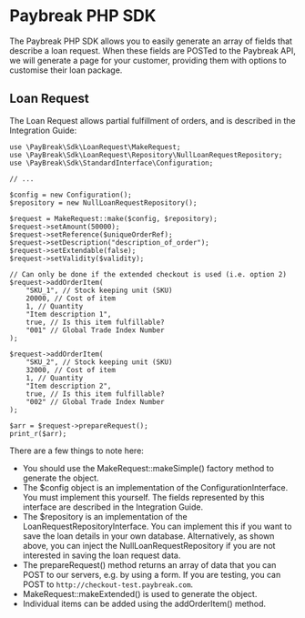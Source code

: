 Paybreak PHP SDK
================

The Paybreak PHP SDK allows you to easily generate an array of fields that describe a loan request. When these fields 
are POSTed to the Paybreak API, we will generate a page for your customer, providing them with options to customise
their loan package.

Loan Request
------------

The Loan Request allows partial fulfillment of orders, and is described in the Integration Guide:

    use \PayBreak\Sdk\LoanRequest\MakeRequest;
    use \PayBreak\Sdk\LoanRequest\Repository\NullLoanRequestRepository;
    use \PayBreak\Sdk\StandardInterface\Configuration;

    // ...
    
    $config = new Configuration();
    $repository = new NullLoanRequestRepository();
   
    $request = MakeRequest::make($config, $repository);
    $request->setAmount(50000);
    $request->setReference($uniqueOrderRef);
    $request->setDescription("description_of_order");
    $request->setExtendable(false);
    $request->setValidity($validity);
    
    // Can only be done if the extended checkout is used (i.e. option 2)
    $request->addOrderItem(
    	"SKU_1", // Stock keeping unit (SKU)
    	20000, // Cost of item
    	1, // Quantity
    	"Item description 1",
    	true, // Is this item fulfillable?
    	"001" // Global Trade Index Number
    );
    
    $request->addOrderItem(
    	"SKU_2", // Stock keeping unit (SKU)
    	32000, // Cost of item
    	1, // Quantity
    	"Item description 2",
    	true, // Is this item fulfillable?
    	"002" // Global Trade Index Number
    );

    $arr = $request->prepareRequest();
    print_r($arr);

There are a few things to note here:

- You should use the MakeRequest::makeSimple() factory method to generate the object.
- The $config object is an implementation of the ConfigurationInterface. You must implement this yourself. The fields
 represented by this interface are described in the Integration Guide. 
- The $repository is an implementation of the LoanRequestRepositoryInterface. You can implement this if you want to 
save the loan details in your own database. Alternatively, as shown above, 
you can inject the NullLoanRequestRepository if you are not interested in saving the loan request data.
- The prepareRequest() method returns an array of data that you can POST to our servers, 
e.g. by using a form. If you are testing, you can POST to `http://checkout-test.paybreak.com`.
- MakeRequest::makeExtended() is used to generate the object.
- Individual items can be added using the addOrderItem() method.
